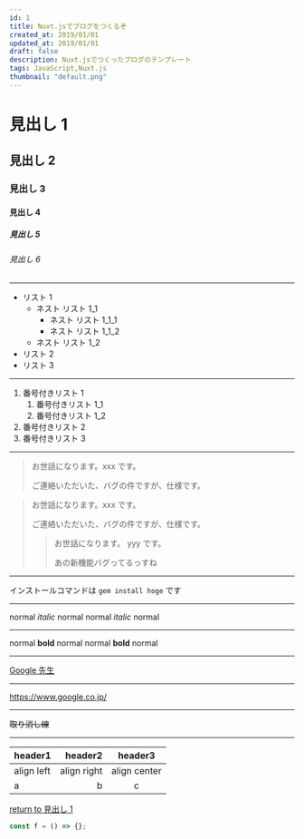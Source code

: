 ```yaml
---
id: 1
title: Nuxt.jsでブログをつくるぞ
created_at: 2019/01/01
updated_at: 2019/01/01
draft: false
description: Nuxt.jsでつくったブログのテンプレート
tags: JavaScript,Nuxt.js
thumbnail: "default.png"
---
```


# 見出し 1

## 見出し 2

### 見出し 3

#### 見出し 4

##### 見出し 5

###### 見出し 6

---

- リスト 1
  - ネスト リスト 1_1
    - ネスト リスト 1_1_1
    - ネスト リスト 1_1_2
  - ネスト リスト 1_2
- リスト 2
- リスト 3

---

1. 番号付きリスト 1
   1. 番号付きリスト 1_1
   1. 番号付きリスト 1_2
1. 番号付きリスト 2
1. 番号付きリスト 3

---

> お世話になります。xxx です。
>
> ご連絡いただいた、バグの件ですが、仕様です。

> お世話になります。xxx です。
>
> ご連絡いただいた、バグの件ですが、仕様です。
>
> > お世話になります。 yyy です。
> >
> > あの新機能バグってるっすね

---

インストールコマンドは `gem install hoge` です

---

normal _italic_ normal
normal _italic_ normal

---

normal **bold** normal
normal **bold** normal

---

[Google 先生](https://www.google.co.jp/)

---

https://www.google.co.jp/

---

~~取り消し線~~

---

| header1    |     header2 |   header3    |
| :--------- | ----------: | :----------: |
| align left | align right | align center |
| a          |           b |      c       |

[return to 見出し 1](#menu)

```javascript
const f = () => {};
```

